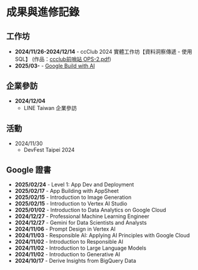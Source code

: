 # 成果與進修記錄

## 工作坊
- **2024/11/26-2024/12/14**  - ccClub 2024 實體工作坊【資料洞察傳遞 - 使用SQL】 (作品：[ccclub前哨站 OPS-2.pdf](https://github.com/inwater0929/Portfolio/blob/main/ccclub%E5%89%8D%E5%93%A8%E7%AB%99%20OPS-2.pdf))
- **2025/03-**  - [Google Build with AI](https://github.com/inwater0929/Portfolio/tree/main/Google-2025build%20with%20AI)

## 企業參訪
- **2024/12/04**
  - LINE Taiwan 企業參訪

## 活動
- 2024/11/30
    - DevFest Taipei 2024
    
## Google 證書
- **2025/02/24**  - Level 1: App Dev and Deployment
- **2025/02/17**  - App Building with AppSheet
- **2025/02/15**  - Introduction to Image Generation
- **2025/02/15**  - Introduction to Vertex AI Studio
- **2025/01/02**  - Introduction to Data Analytics on Google Cloud
- **2024/12/27**  - Professional Machine Learning Engineer
- **2024/12/27**  - Gemini for Data Scientists and Analysts
- **2024/11/06**  - Prompt Design in Vertex AI
- **2024/11/03**  - Responsible AI: Applying AI Principles with Google Cloud
- **2024/11/02**  - Introduction to Responsible AI
- **2024/11/02**  - Introduction to Large Language Models
- **2024/11/02**  - Introduction to Generative AI
- **2024/10/17**  - Derive Insights from BigQuery Data
